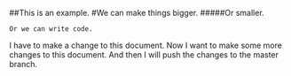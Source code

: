 ##This is an example.
#We can make things bigger.
#####Or smaller.
```
Or we can write code.
```
I have to make a change to this document.
Now I want to make some more changes to this document. And then I will push the changes to the master branch. 
